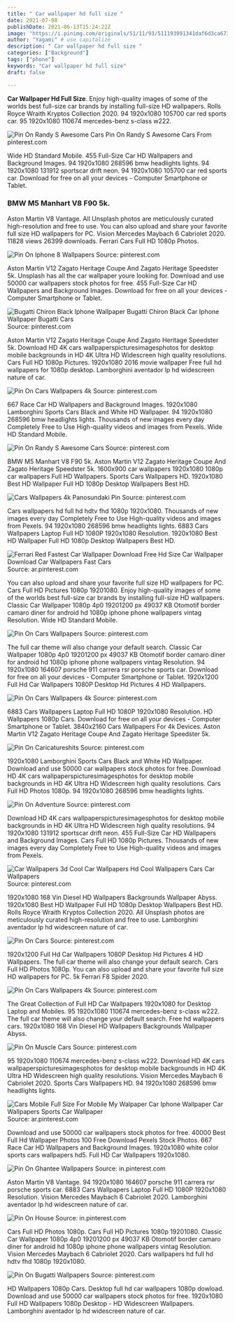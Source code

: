 ```yaml
---
title: " Car wallpaper hd full size "
date: 2021-07-08
publishDate: 2021-06-13T15:24:22Z
image: "https://i.pinimg.com/originals/51/11/93/511193991341daf6d3ca67319db22b4b.jpg"
author: "Yagami" # use capitalize
description: " Car wallpaper hd full size "
categories: ["Background"]
tags: ["phone"]
keywords: "Car wallpaper hd full size"
draft: false

---
```



**Car Wallpaper Hd Full Size**. Enjoy high-quality images of some of the worlds best full-size car brands by installing full-size HD wallpapers. Rolls Royce Wraith Kryptos Collection 2020. 94 1920x1080 105700 car red sports car. 95 1920x1080 110674 mercedes-benz s-class w222.

![Pin On Randy S Awesome Cars](https://i.pinimg.com/originals/00/d2/8a/00d28a99c2f5b0ddda839a53ec0e3fec.jpg "Pin On Randy S Awesome Cars")
Pin On Randy S Awesome Cars From pinterest.com


Wide HD Standard Mobile. 455 Full-Size Car HD Wallpapers and Background Images. 94 1920x1080 268596 bmw headlights lights. 94 1920x1080 131912 sportscar drift neon. 94 1920x1080 105700 car red sports car. Download for free on all your devices - Computer Smartphone or Tablet.

### BMW M5 Manhart V8 F90 5k.

Aston Martin V8 Vantage. All Unsplash photos are meticulously curated high-resolution and free to use. You can also upload and share your favorite full size HD wallpapers for PC. Vision Mercedes Maybach 6 Cabriolet 2020. 11828 views 26399 downloads. Ferrari Cars Full HD 1080p Photos.


![Pin On Iphone 8 Wallpapers](https://i.pinimg.com/originals/23/ff/63/23ff637d9174959097ad3babb8a881d7.jpg "Pin On Iphone 8 Wallpapers")
Source: pinterest.com

Aston Martin V12 Zagato Heritage Coupe And Zagato Heritage Speedster 5k. Unsplash has all the car wallpaper youre looking for. Download and use 50000 car wallpapers stock photos for free. 455 Full-Size Car HD Wallpapers and Background Images. Download for free on all your devices - Computer Smartphone or Tablet.

![Bugatti Chiron Black Iphone Wallpaper Bugatti Chiron Black Car Iphone Wallpaper Bugatti Cars](https://i.pinimg.com/originals/67/99/30/679930c1e586d614720317aaf3f8d803.jpg "Bugatti Chiron Black Iphone Wallpaper Bugatti Chiron Black Car Iphone Wallpaper Bugatti Cars")
Source: pinterest.com

Aston Martin V12 Zagato Heritage Coupe And Zagato Heritage Speedster 5k. Download HD 4K cars wallpaperspicturesimagesphotos for desktop mobile backgrounds in HD 4K Ultra HD Widescreen high quality resolutions. Cars Full HD 1080p Pictures. 1920x1080 2016 movie wallpaper Free full hd wallpapers for 1080p desktop. Lamborghini aventador lp hd widescreen nature of car.

![Pin On Cars Wallpapers 4k](https://i.pinimg.com/originals/34/df/fd/34dffd9830ff360899891047d049a987.jpg "Pin On Cars Wallpapers 4k")
Source: pinterest.com

667 Race Car HD Wallpapers and Background Images. 1920x1080 Lamborghini Sports Cars Black and White HD Wallpaper. 94 1920x1080 268596 bmw headlights lights. Thousands of new images every day Completely Free to Use High-quality videos and images from Pexels. Wide HD Standard Mobile.

![Pin On Randy S Awesome Cars](https://i.pinimg.com/originals/00/d2/8a/00d28a99c2f5b0ddda839a53ec0e3fec.jpg "Pin On Randy S Awesome Cars")
Source: pinterest.com

BMW M5 Manhart V8 F90 5k. Aston Martin V12 Zagato Heritage Coupe And Zagato Heritage Speedster 5k. 1600x900 car wallpapers 1920x1080 1080p car wallpapers Full HD Wallpapers. Sports Cars Wallpapers HD. 1920x1080 Best HD Wallpaper Full HD 1080p Desktop Wallpapers Best HD.

![Cars Wallpapers 4k Panosundaki Pin](https://i.pinimg.com/originals/c2/7e/a2/c27ea27ccf8a9965cd9e8ba6088dcbcf.jpg "Cars Wallpapers 4k Panosundaki Pin")
Source: pinterest.com

Cars wallpapers hd full hd hdtv fhd 1080p 1920x1080. Thousands of new images every day Completely Free to Use High-quality videos and images from Pexels. 94 1920x1080 268596 bmw headlights lights. 6883 Cars Wallpapers Laptop Full HD 1080P 1920x1080 Resolution. 1920x1080 Best HD Wallpaper Full HD 1080p Desktop Wallpapers Best HD.

![Ferrari Red Fastest Car Wallpaper Download Free Hd Size Car Wallpaper Download Car Wallpapers Fast Cars](https://i.pinimg.com/originals/67/88/6c/67886cd63c9872c6d564c0e697aa6a87.jpg "Ferrari Red Fastest Car Wallpaper Download Free Hd Size Car Wallpaper Download Car Wallpapers Fast Cars")
Source: ar.pinterest.com

You can also upload and share your favorite full size HD wallpapers for PC. Cars Full HD Pictures 1080p 19201080. Enjoy high-quality images of some of the worlds best full-size car brands by installing full-size HD wallpapers. Classic Car Wallpaper 1080p 4p0 19201200 px 49037 KB Otomotif border camaro diner for android hd 1080p iphone phone wallpapers vintag Resolution. Wide HD Standard Mobile.

![Pin On Cars Wallpapers](https://i.pinimg.com/originals/ff/81/fc/ff81fc8d21461c9f6d5e0c97d75bcc56.jpg "Pin On Cars Wallpapers")
Source: pinterest.com

The full car theme will also change your default search. Classic Car Wallpaper 1080p 4p0 19201200 px 49037 KB Otomotif border camaro diner for android hd 1080p iphone phone wallpapers vintag Resolution. 94 1920x1080 164607 porsche 911 carrera rsr porsche sports car. Download for free on all your devices - Computer Smartphone or Tablet. 1920x1200 Full Hd Car Wallpapers 1080P Desktop Hd Pictures 4 HD Wallpapers.

![Pin On Cars Wallpapers 4k](https://i.pinimg.com/originals/85/af/0a/85af0af46eb13331c5d5815c7a468666.jpg "Pin On Cars Wallpapers 4k")
Source: pinterest.com

6883 Cars Wallpapers Laptop Full HD 1080P 1920x1080 Resolution. HD Wallpapers 1080p Cars. Download for free on all your devices - Computer Smartphone or Tablet. 3840x2160 Cars Wallpapers For 4k Devices. Aston Martin V12 Zagato Heritage Coupe And Zagato Heritage Speedster 5k.

![Pin On Caricatureshits](https://i.pinimg.com/originals/0f/fd/a2/0ffda22a6158966fa14d490256afc238.jpg "Pin On Caricatureshits")
Source: pinterest.com

1920x1080 Lamborghini Sports Cars Black and White HD Wallpaper. Download and use 50000 car wallpapers stock photos for free. Download HD 4K cars wallpaperspicturesimagesphotos for desktop mobile backgrounds in HD 4K Ultra HD Widescreen high quality resolutions. Cars Full HD Photos 1080p. 94 1920x1080 268596 bmw headlights lights.

![Pin On Adventure](https://i.pinimg.com/originals/5b/3a/46/5b3a464c01729b7c58c812f78e51cbe6.jpg "Pin On Adventure")
Source: pinterest.com

Download HD 4K cars wallpaperspicturesimagesphotos for desktop mobile backgrounds in HD 4K Ultra HD Widescreen high quality resolutions. 94 1920x1080 131912 sportscar drift neon. 455 Full-Size Car HD Wallpapers and Background Images. Cars Full HD 1080p Pictures. Thousands of new images every day Completely Free to Use High-quality videos and images from Pexels.

![Car Wallpapers 3d Cool Car Wallpapers Hd Cool Wallpapers Cars Car Wallpapers](https://i.pinimg.com/originals/bf/90/ca/bf90cad3a524c456cd0ffd188304852c.jpg "Car Wallpapers 3d Cool Car Wallpapers Hd Cool Wallpapers Cars Car Wallpapers")
Source: pinterest.com

1920x1080 168 Vin Diesel HD Wallpapers Backgrounds Wallpaper Abyss. 1920x1080 Best HD Wallpaper Full HD 1080p Desktop Wallpapers Best HD. Rolls Royce Wraith Kryptos Collection 2020. All Unsplash photos are meticulously curated high-resolution and free to use. Lamborghini aventador lp hd widescreen nature of car.

![Pin On Cars](https://i.pinimg.com/originals/9a/18/fe/9a18fe69e978314e1109523ca93bc1d6.jpg "Pin On Cars")
Source: pinterest.com

1920x1200 Full Hd Car Wallpapers 1080P Desktop Hd Pictures 4 HD Wallpapers. The full car theme will also change your default search. Cars Full HD Photos 1080p. You can also upload and share your favorite full size HD wallpapers for PC. 5k Ferrari F8 Spider 2020.

![Pin On Cars Wallpapers 4k](https://i.pinimg.com/originals/5d/57/cb/5d57cbf52cde223d689adda75ac67b31.jpg "Pin On Cars Wallpapers 4k")
Source: pinterest.com

The Great Collection of Full HD Car Wallpapers 1920x1080 for Desktop Laptop and Mobiles. 95 1920x1080 110674 mercedes-benz s-class w222. The full car theme will also change your default search. Free hd wallpapers cars. 1920x1080 168 Vin Diesel HD Wallpapers Backgrounds Wallpaper Abyss.

![Pin On Muscle Cars](https://i.pinimg.com/originals/c3/02/2b/c3022b9030302c6530eeb7d82458bb09.png "Pin On Muscle Cars")
Source: pinterest.com

95 1920x1080 110674 mercedes-benz s-class w222. Download HD 4K cars wallpaperspicturesimagesphotos for desktop mobile backgrounds in HD 4K Ultra HD Widescreen high quality resolutions. Vision Mercedes Maybach 6 Cabriolet 2020. Sports Cars Wallpapers HD. 94 1920x1080 268596 bmw headlights lights.

![Cars Mobile Full Size For Mobile My Walpaper Car Iphone Wallpaper Car Wallpapers Sports Car Wallpaper](https://i.pinimg.com/736x/bb/a0/e9/bba0e94461d2a96f0de426848150486a.jpg "Cars Mobile Full Size For Mobile My Walpaper Car Iphone Wallpaper Car Wallpapers Sports Car Wallpaper")
Source: ar.pinterest.com

Download and use 50000 car wallpapers stock photos for free. 40000 Best Full Hd Wallpaper Photos 100 Free Download Pexels Stock Photos. 667 Race Car HD Wallpapers and Background Images. 1920x1080 white color sports cars wallpapers hd5. Full HD Car Wallpapers 1920x1080.

![Pin On Ghantee Wallpapers](https://i.pinimg.com/originals/59/5b/5a/595b5afb73bbb5f0af70e8f74e972cb5.jpg "Pin On Ghantee Wallpapers")
Source: in.pinterest.com

Aston Martin V8 Vantage. 94 1920x1080 164607 porsche 911 carrera rsr porsche sports car. 6883 Cars Wallpapers Laptop Full HD 1080P 1920x1080 Resolution. Vision Mercedes Maybach 6 Cabriolet 2020. Lamborghini aventador lp hd widescreen nature of car.

![Pin On House](https://i.pinimg.com/originals/1e/1b/c0/1e1bc05fa293c7a4140baa8182b7bf16.jpg "Pin On House")
Source: in.pinterest.com

Cars Full HD Photos 1080p. Cars Full HD Pictures 1080p 19201080. Classic Car Wallpaper 1080p 4p0 19201200 px 49037 KB Otomotif border camaro diner for android hd 1080p iphone phone wallpapers vintag Resolution. Vision Mercedes Maybach 6 Cabriolet 2020. Cars wallpapers hd full hd hdtv fhd 1080p 1920x1080.

![Pin On Bugatti Wallpapers](https://i.pinimg.com/originals/51/11/93/511193991341daf6d3ca67319db22b4b.jpg "Pin On Bugatti Wallpapers")
Source: pinterest.com

HD Wallpapers 1080p Cars. Desktop full hd car wallpapers 1080p dowload. Download and use 50000 car wallpapers stock photos for free. 1920x1080 Full HD Wallpapers 1080p Desktop - HD Widescreen Wallpapers. Lamborghini aventador lp hd widescreen nature of car.

